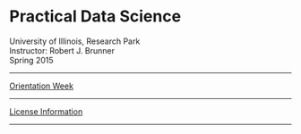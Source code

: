 # Practical Data Science

University of Illinois, Research Park    
Instructor: Robert J. Brunner    
Spring 2015  

-----

[Orientation Week](Week0/Docker.md)

-----

[License Information](LICENSE.md)

-----
